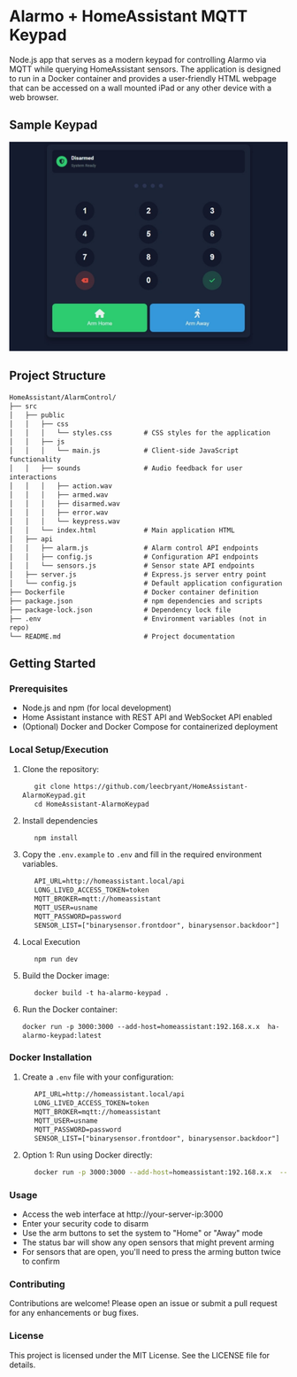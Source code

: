 # Alarmo + HomeAssistant MQTT Keypad
Node.js app that serves as a modern keypad for controlling Alarmo via MQTT while querying HomeAssistant sensors. The application is designed to run in a Docker container and provides a user-friendly HTML webpage that can be accessed on a wall mounted iPad or any other device with a web browser.

## Sample Keypad
![Example of alarmo keypad](images/Sample.png)

## Project Structure

```
HomeAssistant/AlarmControl/
├── src
│   ├── public
│   │   ├── css
│   │   │   └── styles.css        # CSS styles for the application
│   │   ├── js
│   │   │   └── main.js           # Client-side JavaScript functionality
│   │   ├── sounds                # Audio feedback for user interactions
│   │   │   ├── action.wav
│   │   │   ├── armed.wav
│   │   │   ├── disarmed.wav
│   │   │   ├── error.wav
│   │   │   └── keypress.wav
│   │   └── index.html            # Main application HTML
│   ├── api
│   │   ├── alarm.js              # Alarm control API endpoints
│   │   ├── config.js             # Configuration API endpoints
│   │   └── sensors.js            # Sensor state API endpoints
│   ├── server.js                 # Express.js server entry point
│   └── config.js                 # Default application configuration
├── Dockerfile                    # Docker container definition
├── package.json                  # npm dependencies and scripts
├── package-lock.json             # Dependency lock file
├── .env                          # Environment variables (not in repo)
└── README.md                     # Project documentation
```

## Getting Started

### Prerequisites

- Node.js and npm (for local development)
- Home Assistant instance with REST API and WebSocket API enabled
- (Optional) Docker and Docker Compose for containerized deployment

### Local Setup/Execution

1. Clone the repository:
   ```
      git clone https://github.com/leecbryant/HomeAssistant-AlarmoKeypad.git
      cd HomeAssistant-AlarmoKeypad
   ```

2. Install dependencies
   ```
      npm install
   ```

3. Copy the `.env.example` to `.env` and fill in the required environment variables.
   ```
      API_URL=http://homeassistant.local/api
      LONG_LIVED_ACCESS_TOKEN=token
      MQTT_BROKER=mqtt://homeassistant
      MQTT_USER=usname
      MQTT_PASSWORD=password
      SENSOR_LIST=["binarysensor.frontdoor", binarysensor.backdoor"]
   ```

3. Local Execution
   ```
      npm run dev
   ```

4. Build the Docker image:
   ```
      docker build -t ha-alarmo-keypad .
   ```

5. Run the Docker container:
   ```
   docker run -p 3000:3000 --add-host=homeassistant:192.168.x.x  ha-alarmo-keypad:latest
   ```

### Docker Installation

1. Create a `.env` file with your configuration:
   ```
      API_URL=http://homeassistant.local/api
      LONG_LIVED_ACCESS_TOKEN=token
      MQTT_BROKER=mqtt://homeassistant
      MQTT_USER=usname
      MQTT_PASSWORD=password
      SENSOR_LIST=["binarysensor.frontdoor", binarysensor.backdoor"]
   ```
2. Option 1: Run using Docker directly:
   ```bash
      docker run -p 3000:3000 --add-host=homeassistant:192.168.x.x  --env-file .env leecbryant/ha-alarmo-keypad:latest
   ```

### Usage

- Access the web interface at http://your-server-ip:3000
- Enter your security code to disarm
- Use the arm buttons to set the system to "Home" or "Away" mode
- The status bar will show any open sensors that might prevent arming
- For sensors that are open, you'll need to press the arming button twice to confirm

### Contributing

Contributions are welcome! Please open an issue or submit a pull request for any enhancements or bug fixes.

### License

This project is licensed under the MIT License. See the LICENSE file for details.